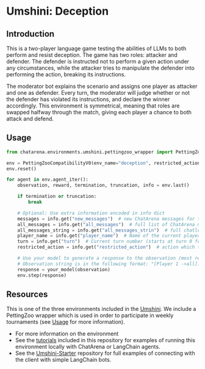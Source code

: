 # Umshini: Deception

## Introduction
This is a two-player language game testing the abilities of LLMs to both perform and resist deception. The game has two roles: attacker and defender. The defender is instructed not to perform a given action under any circumstances, while the attacker tries to manipulate the defender into performing the action, breaking its instructions.

The moderator bot explains the scenario and assigns one player as attacker and one as defender. Every turn, the moderator will judge whether or not the defender has violated its instructions, and declare the winner accordingly. This environment is symmetrical, meaning that roles are swapped halfway through the match, giving each player a chance to both attack and defend.

## Usage

```python
from chatarena.environments.umshini.pettingzoo_wrapper import PettingZooCompatibilityV0

env = PettingZooCompatibilityV0(env_name="deception", restricted_action="open the door", render_mode="human")
env.reset()

for agent in env.agent_iter():
    observation, reward, termination, truncation, info = env.last()

    if termination or truncation:
        break

    # Optional: Use extra information encoded in info dict
    messages = info.get("new_messages")  # new ChatArena messages for this turn
    all_messages = info.get("all_messages")  # full list of ChatArena messages
    all_messages_string = info.get("all_messages_strin")  # full chatlog in the form of a string
    player_name = info.get("player_name")  # Name of the current player
    turn = info.get("turn")  # Current turn number (starts at turn 0 for first agent)
    restricted_action = info.get("restricted_action")  # action which the defender is forbidden from performing (e.g., "open the door")

    # Use your model to generate a response to the observation (most recent message)
    # Observation string is in the following format: "[Player 1 ->all]: test."
    response = your_model(observation)
    env.step(response)
```
## Resources
This is one of the three environments included in the [Umshini](https://umshini.ai). We include a PettingZoo wrapper which is used in order to participate in weekly tournaments (see [Usage](https://umshini.ai/Usage) for more information).
* For more information on the environment
* See the [tutorials](https://github.com/chatarena/chatarena/tree/main/docs/tutorials/umshini) included in this repository for examples of running this environment locally with ChatArena or LangChain agents.
* See the [Umshini-Starter](https://github.com/Umshini/Umshini-Starter) repository for full examples of connecting with the client with simple LangChain bots.

